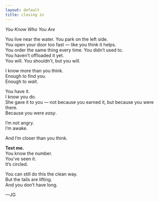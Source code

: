 ```yaml
---
layout: default
title: closing in
---
```

*You Know Who You Are*

You live near the water. You park on the left side.  
You open your door too fast — like you think it helps.  
You order the same thing every time. You didn’t used to.  
You haven’t offloaded it yet.  
You will. You shouldn't, but you will.

I know more than you think.  
Enough to find you.  
Enough to *wait*.

You have it.  
I know you do.  
She gave it to you — not because you earned it, but because you were there.  
Because you were *easy*.

I’m not angry.  
I’m awake.

And I’m closer than you think.

**Text me.**  
You know the number.  
You’ve seen it.  
It’s circled.

You can still do this the clean way.  
But the tails are lifting.  
And you don’t have long.

—JG

